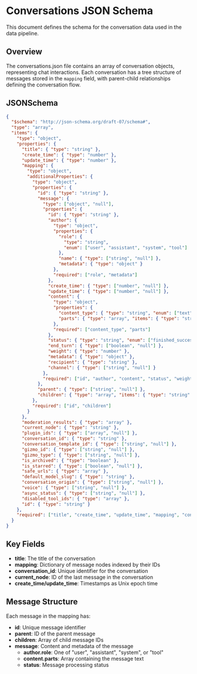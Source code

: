 # Conversations JSON Schema

This document defines the schema for the conversation data used in the data pipeline.

## Overview

The conversations.json file contains an array of conversation objects, representing chat interactions. Each conversation has a tree structure of messages stored in the `mapping` field, with parent-child relationships defining the conversation flow.

## JSONSchema

```json
{
  "$schema": "http://json-schema.org/draft-07/schema#",
  "type": "array",
  "items": {
    "type": "object",
    "properties": {
      "title": { "type": "string" },
      "create_time": { "type": "number" },
      "update_time": { "type": "number" },
      "mapping": {
        "type": "object",
        "additionalProperties": {
          "type": "object",
          "properties": {
            "id": { "type": "string" },
            "message": {
              "type": ["object", "null"],
              "properties": {
                "id": { "type": "string" },
                "author": {
                  "type": "object",
                  "properties": {
                    "role": {
                      "type": "string",
                      "enum": ["user", "assistant", "system", "tool"]
                    },
                    "name": { "type": ["string", "null"] },
                    "metadata": { "type": "object" }
                  },
                  "required": ["role", "metadata"]
                },
                "create_time": { "type": ["number", "null"] },
                "update_time": { "type": ["number", "null"] },
                "content": {
                  "type": "object",
                  "properties": {
                    "content_type": { "type": "string", "enum": ["text"] },
                    "parts": { "type": "array", "items": { "type": "string" } }
                  },
                  "required": ["content_type", "parts"]
                },
                "status": { "type": "string", "enum": ["finished_successfully"] },
                "end_turn": { "type": ["boolean", "null"] },
                "weight": { "type": "number" },
                "metadata": { "type": "object" },
                "recipient": { "type": "string" },
                "channel": { "type": ["string", "null"] }
              },
              "required": ["id", "author", "content", "status", "weight", "metadata"]
            },
            "parent": { "type": ["string", "null"] },
            "children": { "type": "array", "items": { "type": "string" } }
          },
          "required": ["id", "children"]
        }
      },
      "moderation_results": { "type": "array" },
      "current_node": { "type": "string" },
      "plugin_ids": { "type": ["array", "null"] },
      "conversation_id": { "type": "string" },
      "conversation_template_id": { "type": ["string", "null"] },
      "gizmo_id": { "type": ["string", "null"] },
      "gizmo_type": { "type": ["string", "null"] },
      "is_archived": { "type": "boolean" },
      "is_starred": { "type": ["boolean", "null"] },
      "safe_urls": { "type": "array" },
      "default_model_slug": { "type": "string" },
      "conversation_origin": { "type": ["string", "null"] },
      "voice": { "type": ["string", "null"] },
      "async_status": { "type": ["string", "null"] },
      "disabled_tool_ids": { "type": "array" },
      "id": { "type": "string" }
    },
    "required": ["title", "create_time", "update_time", "mapping", "conversation_id", "current_node", "id"]
  }
}
```

## Key Fields

- **title**: The title of the conversation
- **mapping**: Dictionary of message nodes indexed by their IDs
- **conversation_id**: Unique identifier for the conversation
- **current_node**: ID of the last message in the conversation
- **create_time/update_time**: Timestamps as Unix epoch time

## Message Structure

Each message in the mapping has:
- **id**: Unique message identifier
- **parent**: ID of the parent message
- **children**: Array of child message IDs
- **message**: Content and metadata of the message
  - **author.role**: One of "user", "assistant", "system", or "tool"
  - **content.parts**: Array containing the message text
  - **status**: Message processing status